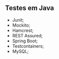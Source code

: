 ## Testes em Java

- Junit;
- Mockito;
- Hamcrest;
- REST Assured;
- Spring Boot;
- Testcontainers;
- MySQL;
